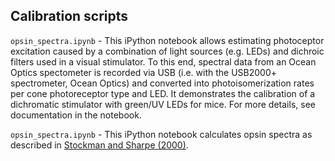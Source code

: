 ## Calibration scripts 

`opsin_spectra.ipynb` - This iPython notebook allows estimating photoceptor excitation caused by a combination of light sources (e.g. LEDs) and dichroic filters used in a visual stimulator. To this end, spectral data from an Ocean Optics spectometer is recorded via USB (i.e. with the USB2000+ spectrometer, Ocean Optics) and converted into photoisomerization rates per cone photoreceptor type and LED. It demonstrates the calibration of a dichromatic stimulator with green/UV LEDs for mice. For more details, see documentation in the notebook.

`opsin_spectra.ipynb` - This iPython notebook calculates opsin spectra as described in [Stockman and Sharpe (2000)](https://www.sciencedirect.com/science/article/pii/S0042698900000213).
